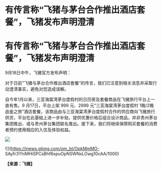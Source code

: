 # 有传言称“飞猪与茅台合作推出酒店套餐”，飞猪发布声明澄清

# 有传言称“飞猪与茅台合作推出酒店套餐”，飞猪发布声明澄清

9月18日中午，飞猪官方发布声明：

对于日前“飞猪与茅台合作推出酒店套餐”的传言，我们已注意到相关消息并采取行动澄清事实，避免对您造成误解。

自今年1月以来，三亚海棠湾茅台度假村的日历房及套餐商品在飞猪旅行平台上一直有售。9 月17日，平台上架 999 元、2999 元“三亚海棠湾茅台度假村
1晚/2晚品鉴之旅”酒店套餐，该商品由与三亚海棠湾茅台度假村合作的供应商向飞猪旅行供货，平台在此基础上进一步补贴，提供优惠价格后组合设计商品，并非贵州茅台集团推出、或与贵州茅台集团联名推出。接下来，我们将继续保障购买套餐的消费者预约使用相应的入住及体验权益。

![](https://inews.gtimg.com/om_bt/OpKEuU378CPZjw5QRvxgzzSx1hv213w8rywxfrhMZTS4YAA/1000)

![](https://inews.gtimg.com/om_bt/OpkMmMO-
SAyfr3YhiMHiSPCsBhf6xpuOpNSWNxLOwg10cAA/1000)

**【来源：飞猪】**

